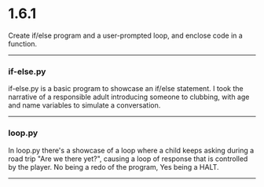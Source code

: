 # 1.6.1
Create if/else program and a user-prompted loop, and enclose code in a function.

---

### if-else.py

if-else.py is a basic program to showcase an if/else statement. I took the narrative of a responsible adult introducing someone to clubbing, with age and name variables to simulate a conversation.

---

### loop.py

In loop.py there's a showcase of a loop where a child keeps asking during a road trip "Are we there yet?", causing a loop of response that is controlled by the player. No being a redo of the program, Yes being a HALT.

---
